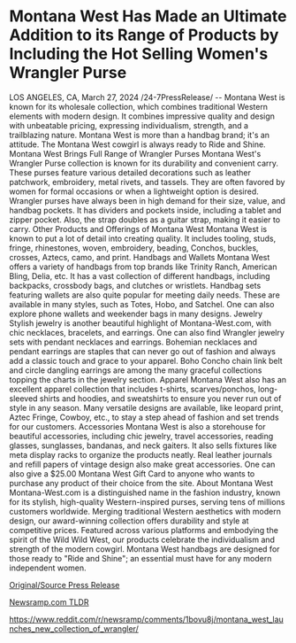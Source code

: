 # Montana West Has Made an Ultimate Addition to its Range of Products by Including the Hot Selling Women's Wrangler Purse

LOS ANGELES, CA, March 27, 2024 /24-7PressRelease/ -- Montana West is known for its wholesale collection, which combines traditional Western elements with modern design. It combines impressive quality and design with unbeatable pricing, expressing individualism, strength, and a trailblazing nature. Montana West is more than a handbag brand; it's an attitude. The Montana West cowgirl is always ready to Ride and Shine.   Montana West Brings Full Range of Wrangler Purses   Montana West's Wrangler Purse collection is known for its durability and convenient carry. These purses feature various detailed decorations such as leather patchwork, embroidery, metal rivets, and tassels. They are often favored by women for formal occasions or when a lightweight option is desired.  Wrangler purses have always been in high demand for their size, value, and handbag pockets. It has dividers and pockets inside, including a tablet and zipper pocket. Also, the strap doubles as a guitar strap, making it easier to carry.   Other Products and Offerings of Montana West  Montana West is known to put a lot of detail into creating quality. It includes tooling, studs, fringe, rhinestones, woven, embroidery, beading, Conchos, buckles, crosses, Aztecs, camo, and print.   Handbags and Wallets   Montana West offers a variety of handbags from top brands like Trinity Ranch, American Bling, Delia, etc. It has a vast collection of different handbags, including backpacks, crossbody bags, and clutches or wristlets. Handbag sets featuring wallets are also quite popular for meeting daily needs. These are available in many styles, such as Totes, Hobo, and Satchel. One can also explore phone wallets and weekender bags in many designs.   Jewelry   Stylish jewelry is another beautiful highlight of Montana-West.com, with chic necklaces, bracelets, and earrings. One can also find Wrangler jewelry sets with pendant necklaces and earrings. Bohemian necklaces and pendant earrings are staples that can never go out of fashion and always add a classic touch and grace to your apparel. Boho Concho chain link belt and circle dangling earrings are among the many graceful collections topping the charts in the jewelry section.   Apparel   Montana West also has an excellent apparel collection that includes t-shirts, scarves/ponchos, long-sleeved shirts and hoodies, and sweatshirts to ensure you never run out of style in any season. Many versatile designs are available, like leopard print, Aztec Fringe, Cowboy, etc., to stay a step ahead of fashion and set trends for our customers.  Accessories   Montana West is also a storehouse for beautiful accessories, including chic jewelry, travel accessories, reading glasses, sunglasses, bandanas, and neck gaiters. It also sells fixtures like meta display racks to organize the products neatly. Real leather journals and refill papers of vintage design also make great accessories. One can also give a $25.00 Montana West Gift Card to anyone who wants to purchase any product of their choice from the site.  About Montana West  Montana-West.com is a distinguished name in the fashion industry, known for its stylish, high-quality Western-inspired purses, serving tens of millions customers worldwide. Merging traditional Western aesthetics with modern design, our award-winning collection offers durability and style at competitive prices.  Featured across various platforms and embodying the spirit of the Wild Wild West, our products celebrate the individualism and strength of the modern cowgirl. Montana West handbags are designed for those ready to "Ride and Shine"; an essential must have for any modern independent women. 

[Original/Source Press Release](https://www.24-7pressrelease.com/press-release/509559/montana-west-has-made-an-ultimate-addition-to-its-range-of-products-by-including-the-hot-selling-womens-wrangler-purse)
                    

[Newsramp.com TLDR](None) 

https://www.reddit.com/r/newsramp/comments/1bovu8j/montana_west_launches_new_collection_of_wrangler/